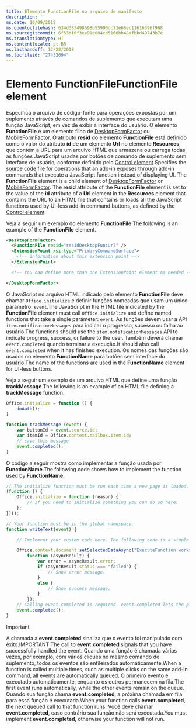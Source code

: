 ```yaml
---
title: Elemento FunctionFile no arquivo de manifesto
description: ''
ms.date: 10/09/2018
ms.openlocfilehash: 634d383498698b55990dc73e66ec11616396f968
ms.sourcegitcommit: 6f53df6f3ee91e084cd5160bb48afbbd49743b7e
ms.translationtype: HT
ms.contentlocale: pt-BR
ms.lasthandoff: 12/22/2018
ms.locfileid: "27432694"
---
```

# <a name="functionfile-element"></a><span data-ttu-id="8116d-102">Elemento FunctionFile</span><span class="sxs-lookup"><span data-stu-id="8116d-102">FunctionFile element</span></span>

<span data-ttu-id="8116d-p101">Especifica o arquivo de código-fonte para operações expostas por um suplemento através de comandos de suplemento que executam uma função JavaScript, em vez de exibir a interface do usuário. O elemento **FunctionFile** é um elemento filho de [DesktopFormFactor](desktopformfactor.md) ou [MobileFormFactor](mobileformfactor.md). O atributo **resid** do elemento **FunctionFile** está definido como o valor do atributo **id** de um elemento **Url** no elemento **Resources**, que contém a URL para um arquivo HTML que armazena ou carrega todas as funções JavaScript usadas por botões de comando de suplemento sem interface de usuário, conforme definido pelo [Control element](control.md).</span><span class="sxs-lookup"><span data-stu-id="8116d-p101">Specifies the source code file for operations that an add-in exposes through add-in commands that execute a JavaScript function instead of displaying UI. The  **FunctionFile** element is a child element of [DesktopFormFactor](desktopformfactor.md) or [MobileFormFactor](mobileformfactor.md). The **resid** attribute of the **FunctionFile** element is set to the value of the **id** attribute of a **Url** element in the **Resources** element that contains the URL to an HTML file that contains or loads all  the JavaScript functions used by UI-less add-in command buttons, as defined by the [Control element](control.md).</span></span>

<span data-ttu-id="8116d-106">Veja a seguir um exemplo do elemento **FunctionFile**.</span><span class="sxs-lookup"><span data-stu-id="8116d-106">The following is an example of the **FunctionFile** element.</span></span>

```XML
<DesktopFormFactor>
  <FunctionFile resid="residDesktopFuncUrl" />
  <ExtensionPoint xsi:type="PrimaryCommandSurface">
    <!-- information about this extension point -->
  </ExtensionPoint>

  <!-- You can define more than one ExtensionPoint element as needed -->

</DesktopFormFactor>
```

<span data-ttu-id="8116d-107">O JavaScript no arquivo HTML indicado pelo elemento **FunctionFile** deve chamar `Office.initialize` e definir funções nomeadas que usam um único parâmetro: `event`.</span><span class="sxs-lookup"><span data-stu-id="8116d-107">The JavaScript in the HTML file indicated by the  **FunctionFile** element must call `Office.initialize` and define named functions that take a single parameter: `event`.</span></span> <span data-ttu-id="8116d-108">As funções devem usar a API `item.notificationMessages` para indicar o progresso, sucesso ou falha ao usuário.</span><span class="sxs-lookup"><span data-stu-id="8116d-108">The functions should use the `item.notificationMessages` API to indicate progress, success, or failure to the user.</span></span> <span data-ttu-id="8116d-109">Também deverá chamar `event.completed` quando terminar a execução.</span><span class="sxs-lookup"><span data-stu-id="8116d-109">It should also call `event.completed` when it has finished execution.</span></span> <span data-ttu-id="8116d-110">Os nomes das funções são usados no elemento **FunctionName** para botões sem interface do usuário.</span><span class="sxs-lookup"><span data-stu-id="8116d-110">The name of the functions are used in the **FunctionName** element for UI-less buttons.</span></span>

<span data-ttu-id="8116d-111">Veja a seguir um exemplo de um arquivo HTML que define uma função **trackMessage**.</span><span class="sxs-lookup"><span data-stu-id="8116d-111">The following is an example of an HTML file defining a **trackMessage** function.</span></span>

```js
Office.initialize = function () {
    doAuth();
}

function trackMessage (event) {
    var buttonId = event.source.id;    
    var itemId = Office.context.mailbox.item.id;
    // save this message
    event.completed();
}
```

<span data-ttu-id="8116d-112">O código a seguir mostra como implementar a função usada por **FunctionName**.</span><span class="sxs-lookup"><span data-stu-id="8116d-112">The following code shows how to implement the function used by **FunctionName**.</span></span>

```js
// The initialize function must be run each time a new page is loaded.
(function () {
    Office.initialize = function (reason) {
        // If you need to initialize something you can do so here.
    };
})();

// Your function must be in the global namespace.
function writeText(event) {

    // Implement your custom code here. The following code is a simple example.

    Office.context.document.setSelectedDataAsync("ExecuteFunction works. Button ID=" + event.source.id,
        function (asyncResult) {
            var error = asyncResult.error;
            if (asyncResult.status === "failed") {
                // Show error message.
            }
            else {
                // Show success message.
            }
        });
    // Calling event.completed is required. event.completed lets the platform know that processing has completed.
    event.completed();
}
```

> [!IMPORTANT]
> <span data-ttu-id="8116d-113">A chamada a **event.completed** sinaliza que o evento foi manipulado com êxito.</span><span class="sxs-lookup"><span data-stu-id="8116d-113">IMPORTANT  The call to **event.completed** signals that you have successfully handled the event.</span></span> <span data-ttu-id="8116d-114">Quando uma função é chamada várias vezes, por exemplo, com vários cliques no mesmo comando de suplemento, todos os eventos são enfileirados automaticamente.</span><span class="sxs-lookup"><span data-stu-id="8116d-114">When a function is called multiple times, such as multiple clicks on the same add-in command, all events are automatically queued.</span></span> <span data-ttu-id="8116d-115">O primeiro evento é executado automaticamente, enquanto os outros permanecem na fila.</span><span class="sxs-lookup"><span data-stu-id="8116d-115">The first event runs automatically, while the other events remain on the queue.</span></span> <span data-ttu-id="8116d-116">Quando sua função chama **event.completed**, a próxima chamada em fila para essa função é executada.</span><span class="sxs-lookup"><span data-stu-id="8116d-116">When your function calls **event.completed**, the next queued call to that function runs.</span></span> <span data-ttu-id="8116d-117">Você deve chamar **event.completed**, caso contrário sua função não será executada.</span><span class="sxs-lookup"><span data-stu-id="8116d-117">You must implement **event.completed**, otherwise your function will not run.</span></span>